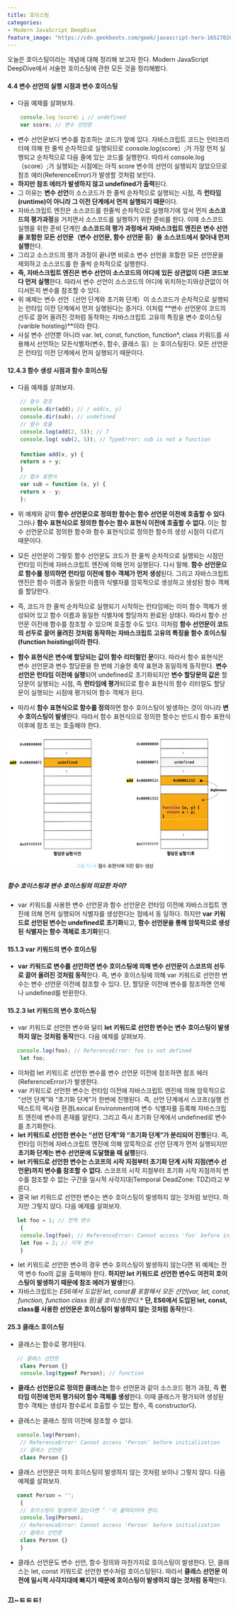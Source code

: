 ```yaml
---
title: 호이스팅
categories:
- Modern JavaScript DeepDive
feature_image: "https://cdn.geekboots.com/geek/javascript-hero-1652702096795.webp"
---
```


오늘은 호이스팅이라는 개념에 대해 정리해 보고자 한다. Modern JavaScript DeepDive에서 서술한 호이스팅에 관한 모든 것을 정리해봤다.

#### 4.4 변수 선언의 실행 시점과 변수 호이스팅

- 다음 예제를 살펴보자.
```javascript
    console.log（score）; // undefined
    var score; // 변수 선언문
```

- 변수 선언문보다 변수를 참조하는 코드가 앞에 있다. 자바스크립트 코드는 인터프리터에 의해 한 줄씩 순차적으로 실행되므로 console.log(score）;가 가장 먼저 실행되고 순차적으로 다음 줄에 있는 코드를 실행한다. 따라서 console.log（score）;가 실행되는 시점에는 아직 score 변수의 선언이 실행되지 않았으므로 참조 에러(ReferenceError)가 발생할 것처럼 보인다.
- **하지만 참조 에러가 발생하지 않고 undefined가 출력**된다.
- 그 이유는 **변수 선언**이 소스코드가 한 줄씩 순차적으로 실행되는 시점, 즉 **런타임(runtime)이 아니라 그 이전 단계에서 먼저 실행되기 때문**이다.
- 자바스크립트 엔진은 소스코드를 한줄씩 순차적으로 실행하기에 앞서 먼저 **소스코드의 평가과정**을 거치면서 소스코드를 실행하기 위한 준비를 한다. 이때 소스코드 실행을 위한 준비 단계인 **소스코드의 평가 과정에서 자바스크립트 엔진은 변수 선언을 포함한 모든 선언문（변수 선언문, 함수 선언문 등）을 소스코드에서 찾아내 먼저 실행**한다.
- 그리고 소스코드의 평가 과정이 끝나면 비로소 변수 선언을 포함한 모든 선언문을 제외하고 소스코드를 한 줄씩 순차적으로 실행한다.
- **즉, 자바스크립트 엔진은 변수 선언이 소스코드의 어디에 있든 상관없이 다른 코드보다 먼저 실행**한다. 따라서 변수 선언이 소스코드의 어디에 위치하는지와상관없이 어디서든지 변수를 참조할 수 있다.
- 위 예제는 변수 선언（선언 단계와 초기화 단계）이 소스코드가 순차적으로 실행되는 런타임 이전 단계에서 먼저 실행된다는 증거다. 이처럼 **변수 선언문이 코드의 선두로 끌어 올려진 것처럼 동작하는 자바스크립트 고유의 특징을 변수 호이스팅(varible hoisting)**이라 한다.
- 사실 변수 선언뿐 아니라 var. let, const, function, function*, class 키워드를 사용해서 선언하는 모든식별자(변수, 함수, 클래스 등）는 호이스팅된다. 모든 선언문은 런타임 이전 단계에서 먼저 실행되기 때문이다.

#### 12.4.3 함수 생성 시점과 함수 호이스팅

- 다음 예제를 살펴보자.

```js
    // 함수 참조
    console.dir(add); // / add(x, y)
    console.dir(sub); // undefined
    // 함수 호출
    console.log(add(2, 5)); // 7
    console.log( sub(2, 5)); // TypeError: sub is not a function

    function add(x, y) {
    return x + y;
    }
    // 함수 표현식
    var sub = function (x, y) {
    return x - y;
    };

```

- 위 예제와 같이 **함수 선언문으로 정의한 함수는 함수 선언문 이전에 호출할 수 있다**. 그러나 **함수 표현식으로 정의한 함수는 함수 표현식 이전에 호출할 수 없다.** 이는 함수 선언문으로 정의한 함수와 함수 표현식으로 정의한 함수의 생성 시점이 다르기 때문이다.
- 모든 선언문이 그렇듯 함수 선언문도 코드가 한 줄씩 순차적으로 실행되는 시점인 런타임 이전에 자바스크립트 엔진에 의해 먼저 실행된다. 다시 말해. **함수 선언문으로 함수를 정의하면 런타임 이전에 함수 객체가 먼저 생성**된다. 그리고 자바스크립트 엔진은 함수 이름과 동일한 이름의 식별자를 암묵적으로 생성하고 생성된 함수 객체를 할당한다.
- 즉, 코드가 한 줄씩 순차적으로 실행되기 시작하는 런타임에는 이미 함수 객체가 생성되어 있고 함수 이름과 동일한 식별자에 할당까지 완료된 상태다. 따라서 함수 선언문 이전에 함수를 참조할 수 있으며 호출할 수도 있다. 이처럼 **함수 선언문이 코드의 선두로 끌어 올려진 것처럼 동작하는 자바스크립트 고유의 특징을 함수 호이스팅(function hoisting)이라 한다.**

- **함수 표현식은 변수에 할당되는 값이 함수 리터럴인 문**이다. 따라서 함수 표현식은 변수 선언문과 변수 할당문을 한 번에 기술한 축약 표현과 동일하게 동작한다. **변수 선언은 런타임 이전에 실행**되어 undefined로 초기화되지만 **변수 할당문의 값은** 할당문이 실행되는 시점, 즉 **런타임에 평가**되므로 함수 표현식의 함수 리터럴도 할당문이 실행되는 시점에 평가되어 함수 객체가 된다.
- 따라서 **함수 표현식으로 함수를 정의**하면 함수 호이스팅이 발생하는 것이 아니라 **변수 호이스팅이 발생**한다. 따라서 함수 표현식으로 정의한 함수는 반드시 함수 표현식 이후에 참조 또는 호출해야 한다.

<div><img src= "/assets/img/post/function_hoisiting.PNG"></div>

##### 함수 호이스팅과 변수 호이스팅의 미묘한 차이?

- var 키워드를 사용한 변수 선언문과 함수 선언문은 런타임 이전에 자바스크립트 엔진에 의해 먼저 실행되어 식별자를 생성한다는 점에서 동
일하다. 하지만 **var 키워드로 선언된 변수는 undefined로 초기화**되고, **함수 선언문을 통해 암묵적으로 생성된 식별자는 함수 객체로 초기화**된다.

#### 15.1.3 var 키워드의 변수 호이스팅

- **var 키워드로 변수를 선언하면 변수 호이스팅에 의해 변수 선언문이 스코프의 선두로 끌어 올려진 것처럼 동작**한다. 즉, 변수 호이스팅에 의해 var 키워드로 선언한 변수는 변수 선언문 이전에 참조할 수 있다. 단, 할당문 이전에 변수를 참조하면 언제나 undefined를 반환한다.

#### 15.2.3 let 키워드의 변수 호이스팅

- var 키워드로 선언한 변수와 달리 **let 키워드로 선언한 변수는 변수 호이스팅이 발생하지 않는 것처럼 동작**한다. 다음 예제를 살펴보자.

```js
   console.log(foo); // ReferenceError: foo is not defined
    let foo;
```

- 이처럼 let 키워드로 선언한 변수를 변수 선언문 이전에 참조하면 참조 에러(ReferenceError)가 발생한다.
- var 키워드로 선언한 변수는 런타임 이전에 자바스크립트 엔진에 의해 암묵적으로 “선언 단계”와 “초기화 단계”가 한번에 진행된다. 즉, 선언 단계에서 스코프(실행 컨텍스트의 렉시컬 환경Lexical Environment)에 변수 식별자를 등록해 자바스크립트 엔진에 변수의 존재를 알린다. 그리고 즉시 초기화 단계에서 undefined로 변수를 초기화한다.
- **let 키워드로 선언한 변수는 “선언 단계”와 “초기화 단계”가 분리되어 진행**된다. 즉, 런타임 이전에 자바스크립트 엔진에 의해 암묵적으로 선언 단계가 먼저 실행되지만 **초기화 단계는 변수 선언문에 도달했을 때 실행**된다.
- **let 키워드로 선언한 변수는 스코프의 시작 지점부터 초기화 단계 시작 지점(변수 선언문)까지 변수를 참조할 수 없다.** 스코프의 시작 지점부터 초기화 시작 지점까지 변수를 참조할 수 없는 구간을 일시적 사각지대(Temporal DeadZone: TDZ)라고 부른다.
- 결국 let 키워드로 선언한 변수는 변수 호이스팅이 발생하지 않는 것처럼 보인다. 하지만 그렇지 않다. 다음 예제를 살펴보자.

```js
   let foo = 1; // 전역 변수
    {
    console.log(foo); // ReferenceError: Cannot access 'foo' before initialization
    let foo = 2; // 지역 변수
    }
```

- let 키워드로 선언한 변수의 경우 변수 호이스팅이 발생하지 않는다면 위 예제는 전역 변수 foo의 값을 출력해야 한다. **하지만 let 키워드로 선언한 변수도 여전히 호이스팅이 발생하기 때문에 참조 에러가 발생**한다.
- 자바스크립트는 **ES6에서 도입된 let, const를 포함해서 모든 선언(var, let, const, function, function* class 등)을 호이스팅한다.** **단, ES6에서 도입된 let, const, class를 사용한 선언문은 호이스팅이 발생하지 않는 것처럼 동작**한다.

#### 25.3 클래스 호이스팅

- 클래스는 함수로 평가된다.

```js
   // 클래스 선언문
    class Person {}
    console.log(typeof Person); // function
```

- **클래스 선언문으로 정의한 클래스는** 함수 선언문과 같이 소스코드 평가 과정, 즉 **런타임 이전에 먼저 평가되어 함수 객체를 생성**한다. 이때 클래스가 평가되어 생성된 함수 객체는 생성자 함수로서 호출할 수 있는 함수, 즉 constructor다. 

- 클래스는 클래스 정의 이전에 참조할 수 없다.

```js
   console.log(Person);
    // ReferenceError: Cannot access 'Person’ before initialization
    // 클래스 선언문
    class Person {}
```

- 클래스 선언문은 마치 호이스팅이 발생하지 않는 것처럼 보이나 그렇지 않다. 다음 예제를 살펴보자.

```js
   const Person = '';
    {
    // 호이스팅이 발생하지 않는다면 ’ '이 출력되어야 한다.
    console.log(Person);
    // ReferenceError: Cannot access 'Person' before initialization
    // 클래스 선언문
    class Person {}
    }

```

- 클래스 선언문도 변수 선언, 함수 정의와 마찬가지로 호이스팅이 발생한다. 단, 클래스는 let, const 키워드로 선언한 변수처럼 호이스팅된다. 따라서 **클래스 선언문 이전에 일시적 사각지대에 빠지기 때문에 호이스팅이 발생하지 않는 것처럼 동작**한다.


<h3>끄~ㅌㅌㅌ!</h3>